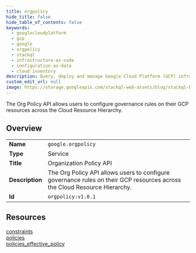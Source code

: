 ```yaml
---
title: orgpolicy
hide_title: false
hide_table_of_contents: false
keywords:
  - googlecloudplatform
  - gcp
  - google
  - orgpolicy
  - stackql
  - infrastructure-as-code
  - configuration-as-data
  - cloud inventory
description: Query, deploy and manage Google Cloud Platform (GCP) infrastructure and resources using SQL
custom_edit_url: null
image: https://storage.googleapis.com/stackql-web-assets/blog/stackql-blog-post-featured-image.png
---
```

The Org Policy API allows users to configure governance rules on their GCP resources across the Cloud Resource Hierarchy.  
    

## Overview
<table><tbody>
<tr><td><b>Name</b></td><td><code>google.orgpolicy</code></td></tr>
<tr><td><b>Type</b></td><td>Service</td></tr>
<tr><td><b>Title</b></td><td>Organization Policy API</td></tr>
<tr><td><b>Description</b></td><td>The Org Policy API allows users to configure governance rules on their GCP resources across the Cloud Resource Hierarchy.</td></tr>
<tr><td><b>Id</b></td><td><code>orgpolicy:v1.0.1</code></td></tr>
</tbody></table>

## Resources
<div class="row">
<div class="providerDocColumn">
<a href="/providers/google/orgpolicy/constraints/">constraints</a><br />
<a href="/providers/google/orgpolicy/policies/">policies</a><br />
</div>
<div class="providerDocColumn">
<a href="/providers/google/orgpolicy/policies_effective_policy/">policies_effective_policy</a><br />
</div>
</div>
